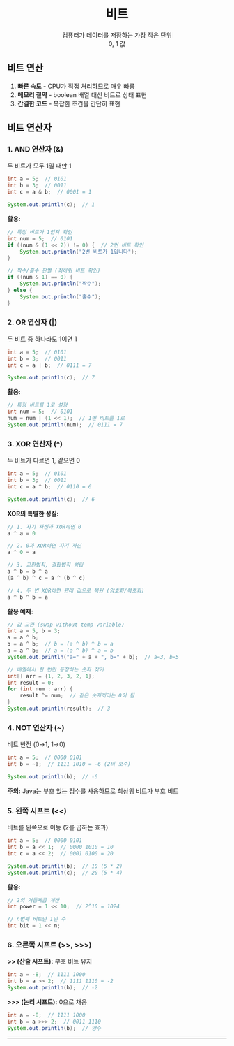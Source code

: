 <div align="center">

# **비트**

컴퓨터가 데이터를 저장하는 가장 작은 단위  
0, 1 값

</div>

## 비트 연산

1. **빠른 속도** - CPU가 직접 처리하므로 매우 빠름
2. **메모리 절약** - boolean 배열 대신 비트로 상태 표현
3. **간결한 코드** - 복잡한 조건을 간단히 표현

## 비트 연산자

### 1. AND 연산자 (&)
두 비트가 모두 1일 때만 1

```java
int a = 5;  // 0101
int b = 3;  // 0011
int c = a & b;  // 0001 = 1

System.out.println(c);  // 1
```

**활용:**
```java
// 특정 비트가 1인지 확인
int num = 5;  // 0101
if ((num & (1 << 2)) != 0) {  // 2번 비트 확인
    System.out.println("2번 비트가 1입니다");
}

// 짝수/홀수 판별 (최하위 비트 확인)
if ((num & 1) == 0) {
    System.out.println("짝수");
} else {
    System.out.println("홀수");
}
```

### 2. OR 연산자 (|)
두 비트 중 하나라도 1이면 1

```java
int a = 5;  // 0101
int b = 3;  // 0011
int c = a | b;  // 0111 = 7

System.out.println(c);  // 7
```

**활용:**
```java
// 특정 비트를 1로 설정
int num = 5;  // 0101
num = num | (1 << 1);  // 1번 비트를 1로
System.out.println(num);  // 0111 = 7
```

### 3. XOR 연산자 (^)
두 비트가 다르면 1, 같으면 0

```java
int a = 5;  // 0101
int b = 3;  // 0011
int c = a ^ b;  // 0110 = 6

System.out.println(c);  // 6
```

**XOR의 특별한 성질:**
```java
// 1. 자기 자신과 XOR하면 0
a ^ a = 0

// 2. 0과 XOR하면 자기 자신
a ^ 0 = a

// 3. 교환법칙, 결합법칙 성립
a ^ b = b ^ a
(a ^ b) ^ c = a ^ (b ^ c)

// 4. 두 번 XOR하면 원래 값으로 복원 (암호화/복호화)
a ^ b ^ b = a
```

**활용 예제:**
```java
// 값 교환 (swap without temp variable)
int a = 5, b = 3;
a = a ^ b;
b = a ^ b;  // b = (a ^ b) ^ b = a
a = a ^ b;  // a = (a ^ b) ^ a = b
System.out.println("a=" + a + ", b=" + b);  // a=3, b=5

// 배열에서 한 번만 등장하는 숫자 찾기
int[] arr = {1, 2, 3, 2, 1};
int result = 0;
for (int num : arr) {
    result ^= num;  // 같은 숫자끼리는 0이 됨
}
System.out.println(result);  // 3
```

### 4. NOT 연산자 (~)
비트 반전 (0→1, 1→0)

```java
int a = 5;  // 0000 0101
int b = ~a;  // 1111 1010 = -6 (2의 보수)

System.out.println(b);  // -6
```

**주의:** Java는 부호 있는 정수를 사용하므로 최상위 비트가 부호 비트

### 5. 왼쪽 시프트 (<<)
비트를 왼쪽으로 이동 (2를 곱하는 효과)

```java
int a = 5;  // 0000 0101
int b = a << 1;  // 0000 1010 = 10
int c = a << 2;  // 0001 0100 = 20

System.out.println(b);  // 10 (5 * 2)
System.out.println(c);  // 20 (5 * 4)
```

**활용:**
```java
// 2의 거듭제곱 계산
int power = 1 << 10;  // 2^10 = 1024

// n번째 비트만 1인 수
int bit = 1 << n;
```

### 6. 오른쪽 시프트 (>>, >>>)

**>> (산술 시프트):** 부호 비트 유지
```java
int a = -8;  // 1111 1000
int b = a >> 2;  // 1111 1110 = -2
System.out.println(b);  // -2
```

**>>> (논리 시프트):** 0으로 채움
```java
int a = -8;  // 1111 1000
int b = a >>> 2;  // 0011 1110
System.out.println(b);  // 양수
```

---
